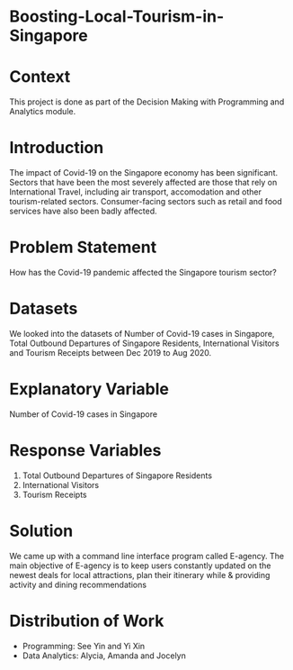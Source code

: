 # Boosting-Local-Tourism-in-Singapore
# Context
This project is done as part of the Decision Making with Programming and Analytics module. 
# Introduction
The impact of Covid-19 on the Singapore economy has been significant. Sectors that have been the most severely affected are those that rely on International Travel, including air transport, accomodation and other tourism-related sectors. Consumer-facing sectors such as retail and food services have also been badly affected.
# Problem Statement
How has the Covid-19 pandemic affected the Singapore tourism sector?
# Datasets
We looked into the datasets of Number of Covid-19 cases in Singapore, Total Outbound Departures of Singapore Residents, International Visitors and Tourism Receipts between Dec 2019 to Aug 2020.
# Explanatory Variable
Number of Covid-19 cases in Singapore
# Response Variables
1. Total Outbound Departures of Singapore Residents
2. International Visitors
3. Tourism Receipts
# Solution
We came up with a command line interface program called E-agency. The main objective of E-agency is to keep users constantly updated on the newest deals for local attractions, plan their
itinerary while & providing activity and dining recommendations
# Distribution of Work
* Programming: See Yin and Yi Xin
* Data Analytics: Alycia, Amanda and Jocelyn


